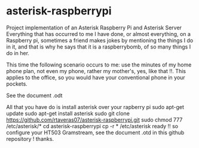 # asterisk-raspberrypi
Project implementation of an Asterisk Raspberry Pi and Asterisk Server
Everything that has occurred to me I have done, or almost everything, on a Raspberry pi, sometimes a friend makes jokes by mentioning the things I do in it, and that is why he says that it is a raspberrybomb, of so many things I do in her.

This time the following scenario occurs to me:
use the minutes of my home phone plan, not even my phone, rather my mother's, yes, like that !!. This applies to the office, so you would have your conventional phone in your pockets.


See the document .odt


All that you have do is install asterisk over your rapberry pi
sudo apt-get update
sudo apt-get install asterisk 
sudo git clone https://github.com/rtaveras07/asterisk-raspberrypi.git 
sudo chmod 777 /etc/asterisk/*
cd asterisk-raspberrypi
cp -r * /etc/asterisk 
ready !! 
so configure your HT503 Gramstream, see the document .otd in this github repository ! 
thanks. 
